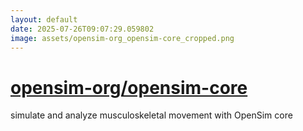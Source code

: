 ```yaml
---
layout: default
date: 2025-07-26T09:07:29.059802
image: assets/opensim-org_opensim-core_cropped.png
---
```


# [opensim-org/opensim-core](https://github.com/opensim-org/opensim-core)

simulate and analyze musculoskeletal movement with OpenSim core
